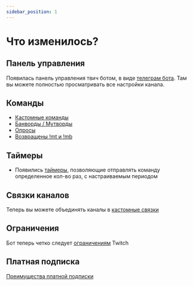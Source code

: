```yaml
---
sidebar_position: 1
---
```


# Что изменилось?

## Панель управления
Появилась панель управления твич ботом, в виде [телеграм бота](https://t.me/oldboty_tw_bot). Там вы можете полностью просматривать все настройки канала.

## Команды
- [Кастомные команды](features/commands)
- [Банворды / Мутворды](features/banwords)
- [Опросы](features/polls)
- [Возвращены !mt и !mb](features/spam)

## Таймеры
- Появились [таймеры](features/timers), позволяющие отправлять команду определенное кол-во раз, с настраиваемым периодом

## Связки каналов
Теперь вы можете объединять каналы в [кастомные связки](features/channel-groups)

## Ограничения
Бот теперь четко следует [ограничениям](limits#общие-ограничения) Twitch

## Платная подписка
[Преимущества платной подписки](limits#с-подпиской)
